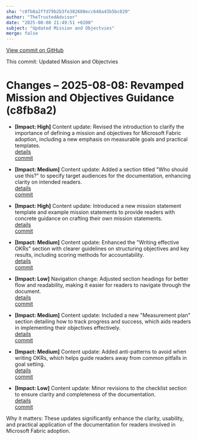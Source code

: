 ```yaml
---
sha: "c8fb8a2ffd79b2b3fe382608ecc648a43b5bc020"
author: "TheTrustedAdvisor"
date: "2025-08-08 21:49:51 +0200"
subject: "Updated Mission and Objectvies"
merge: false
---
```


[View commit on GitHub](https://github.com/TheTrustedAdvisor/FabricAdoptionFramework/commit/c8fb8a2ffd79b2b3fe382608ecc648a43b5bc020)

This commit: Updated Mission and Objectvies

# Changes – 2025-08-08: Revamped Mission and Objectives Guidance (c8fb8a2)

- **[Impact: High]** Content update: Revised the introduction to clarify the importance of defining a mission and objectives for Microsoft Fabric adoption, including a new emphasis on measurable goals and practical templates.  
  [details](/docs/about/changes/2025-08-08-updated-mission-and-objectives)  
  [commit](https://github.com/TheTrustedAdvisor/FabricAdoptionFramework/commit/c8fb8a2ffd79b2b3fe382608ecc648a43b5bc020)

- **[Impact: Medium]** Content update: Added a section titled "Who should use this?" to specify target audiences for the documentation, enhancing clarity on intended readers.  
  [details](/docs/about/changes/2025-08-08-updated-mission-and-objectives)  
  [commit](https://github.com/TheTrustedAdvisor/FabricAdoptionFramework/commit/c8fb8a2ffd79b2b3fe382608ecc648a43b5bc020)

- **[Impact: High]** Content update: Introduced a new mission statement template and example mission statements to provide readers with concrete guidance on crafting their own mission statements.  
  [details](/docs/about/changes/2025-08-08-updated-mission-and-objectives)  
  [commit](https://github.com/TheTrustedAdvisor/FabricAdoptionFramework/commit/c8fb8a2ffd79b2b3fe382608ecc648a43b5bc020)

- **[Impact: Medium]** Content update: Enhanced the "Writing effective OKRs" section with clearer guidelines on structuring objectives and key results, including scoring methods for accountability.  
  [details](/docs/about/changes/2025-08-08-updated-mission-and-objectives)  
  [commit](https://github.com/TheTrustedAdvisor/FabricAdoptionFramework/commit/c8fb8a2ffd79b2b3fe382608ecc648a43b5bc020)

- **[Impact: Low]** Navigation change: Adjusted section headings for better flow and readability, making it easier for readers to navigate through the document.  
  [details](/docs/about/changes/2025-08-08-updated-mission-and-objectives)  
  [commit](https://github.com/TheTrustedAdvisor/FabricAdoptionFramework/commit/c8fb8a2ffd79b2b3fe382608ecc648a43b5bc020)

- **[Impact: Medium]** Content update: Included a new "Measurement plan" section detailing how to track progress and success, which aids readers in implementing their objectives effectively.  
  [details](/docs/about/changes/2025-08-08-updated-mission-and-objectives)  
  [commit](https://github.com/TheTrustedAdvisor/FabricAdoptionFramework/commit/c8fb8a2ffd79b2b3fe382608ecc648a43b5bc020)

- **[Impact: Medium]** Content update: Added anti-patterns to avoid when writing OKRs, which helps guide readers away from common pitfalls in goal setting.  
  [details](/docs/about/changes/2025-08-08-updated-mission-and-objectives)  
  [commit](https://github.com/TheTrustedAdvisor/FabricAdoptionFramework/commit/c8fb8a2ffd79b2b3fe382608ecc648a43b5bc020)

- **[Impact: Low]** Content update: Minor revisions to the checklist section to ensure clarity and completeness of the documentation.  
  [details](/docs/about/changes/2025-08-08-updated-mission-and-objectives)  
  [commit](https://github.com/TheTrustedAdvisor/FabricAdoptionFramework/commit/c8fb8a2ffd79b2b3fe382608ecc648a43b5bc020)

Why it matters: These updates significantly enhance the clarity, usability, and practical application of the documentation for readers involved in Microsoft Fabric adoption.
